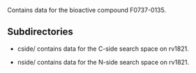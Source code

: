 Contains data for the bioactive compound F0737-0135.

## Subdirectories

- cside/ contains data for the C-side search space on rv1821.

- nside/ contains data for the N-side search space on rv1821.

